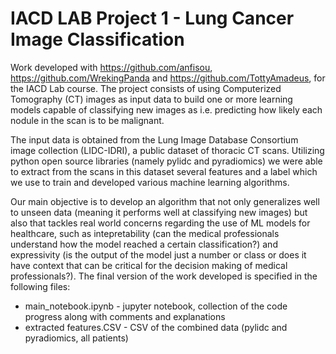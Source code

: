 # IACD LAB Project 1 - Lung Cancer Image Classification

Work developed with https://github.com/anfisou, https://github.com/WrekingPanda and https://github.com/TottyAmadeus, for the IACD Lab course.
The project consists of using Computerized Tomography (CT) images as input data to build one or more learning models capable of classifying new images as i.e. predicting how likely each nodule in the scan is to be malignant.

The input data is obtained from the Lung Image Database Consortium image collection (LIDC-IDRI), a public dataset of thoracic CT scans. Utilizing python open source libraries (namely pylidc and pyradiomics) we were able to extract from the scans in this dataset several features and a label which we use to train and developed various machine learning algorithms.

Our main objective is to develop an algorithm that not only generalizes well to unseen data (meaning it performs well at classifying new images) but also that tackles real world concerns regarding the use of ML models for healthcare, such as intepretability (can the medical professionals understand how the model reached a certain classification?) and expressivity (is the output of the model just a number or class or does it have context that can be critical for the decision making of medical professionals?).
The final version of the work developed is specified in the following files:

- main_notebook.ipynb - jupyter notebook, collection of the code progress along with comments and explanations
- extracted features.CSV - CSV of the combined data (pylidc and pyradiomics, all patients)
